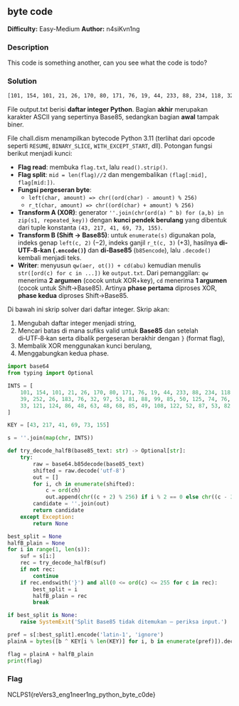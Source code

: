 ## byte code
**Difficulty:** Easy-Medium
**Author:** n4siKvn1ng

### Description
This code is something another, can you see what the code is todo?

### Solution
```txt
[101, 154, 101, 21, 26, 170, 80, 171, 76, 19, 44, 233, 88, 234, 118, 32, 39, 252, 26, 183, 76, 32, 97, 53, 81, 88, 99, 85, 50, 125, 74, 76, 87, 94, 33, 121, 124, 86, 48, 63, 48, 68, 85, 49, 108, 122, 52, 87, 53, 82, 35]
```

File output.txt berisi **daftar integer Python**. Bagian **akhir** merupakan karakter ASCII yang sepertinya Base85, sedangkan bagian **awal** tampak biner.

File chall.dism menampilkan bytecode Python 3.11 (terlihat dari opcode seperti `RESUME`, `BINARY_SLICE`, `WITH_EXCEPT_START`, dll). Potongan fungsi berikut menjadi kunci:

- **Flag read**: membuka `flag.txt`, lalu `read().strip()`.
- **Flag split**: `mid = len(flag)//2` dan mengembalikan `(flag[:mid], flag[mid:])`.
- **Fungsi pergeseran byte**:
  - `left(char, amount) => chr((ord(char) - amount) % 256)`
  - `r_t(char, amount) => chr((ord(char) + amount) % 256)`
- **Transform A (XOR)**: generator `''.join(chr(ord(a) ^ b) for (a,b) in zip(s1, repeated_key))` dengan **kunci pendek berulang** yang dibentuk dari tuple konstanta `(43, 217, 41, 69, 73, 155)`.
- **Transform B (Shift → Base85)**: untuk `enumerate(s)` digunakan pola, indeks genap `left(c, 2)` (−2), indeks ganjil `r_t(c, 3)` (+3), hasilnya **di-UTF‑8‑kan (`.encode()`)** dan **di‑Base85** (`b85encode`), lalu `.decode()` kembali menjadi teks.
- **Writer**: menyusun `qw(aer, ot()) + cd(abu)` kemudian menulis `str([ord(c) for c in ...])` ke `output.txt`. Dari pemanggilan: `qw` menerima **2 argumen** (cocok untuk XOR+key), `cd` menerima **1 argumen** (cocok untuk Shift→Base85). Artinya **phase pertama** diproses XOR, **phase kedua** diproses Shift→Base85.

Di bawah ini skrip solver dari daftar integer. Skrip akan:
1. Mengubah daftar integer menjadi string,
2. Mencari batas di mana sufiks valid untuk **Base85** dan setelah di‑UTF‑8‑kan serta dibalik pergeseran berakhir dengan `}` (format flag),
3. Membalik XOR menggunakan kunci berulang,
4. Menggabungkan kedua phase.

```python
import base64
from typing import Optional

INTS = [
    101, 154, 101, 21, 26, 170, 80, 171, 76, 19, 44, 233, 88, 234, 118, 32,
    39, 252, 26, 183, 76, 32, 97, 53, 81, 88, 99, 85, 50, 125, 74, 76, 87, 94,
    33, 121, 124, 86, 48, 63, 48, 68, 85, 49, 108, 122, 52, 87, 53, 82, 35,
]

KEY = [43, 217, 41, 69, 73, 155]

s = ''.join(map(chr, INTS))

def try_decode_halfB(base85_text: str) -> Optional[str]:
    try:
        raw = base64.b85decode(base85_text)
        shifted = raw.decode('utf-8')
        out = []
        for i, ch in enumerate(shifted):
            c = ord(ch)
            out.append(chr((c + 2) % 256) if i % 2 == 0 else chr((c - 3) % 256))
        candidate = ''.join(out)
        return candidate
    except Exception:
        return None

best_split = None
halfB_plain = None
for i in range(1, len(s)):
    suf = s[i:]
    rec = try_decode_halfB(suf)
    if not rec:
        continue
    if rec.endswith('}') and all(0 <= ord(c) <= 255 for c in rec):
        best_split = i
        halfB_plain = rec
        break

if best_split is None:
    raise SystemExit('Split Base85 tidak ditemukan — periksa input.')

pref = s[:best_split].encode('latin-1', 'ignore')
plainA = bytes([b ^ KEY[i % len(KEY)] for i, b in enumerate(pref)]).decode('latin-1')

flag = plainA + halfB_plain
print(flag)
```

### Flag
NCLPS1{reVers3_eng1neer1ng_python_byte_c0de}
